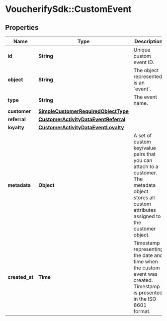 # VoucherifySdk::CustomEvent

## Properties

| Name | Type | Description | Notes |
| ---- | ---- | ----------- | ----- |
| **id** | **String** | Unique custom event ID. | [optional] |
| **object** | **String** | The object represented is an &#x60;event&#x60;. | [optional][default to &#39;event&#39;] |
| **type** | **String** | The event name. | [optional] |
| **customer** | [**SimpleCustomerRequiredObjectType**](SimpleCustomerRequiredObjectType.md) |  |  |
| **referral** | [**CustomerActivityDataEventReferral**](CustomerActivityDataEventReferral.md) |  | [optional] |
| **loyalty** | [**CustomerActivityDataEventLoyalty**](CustomerActivityDataEventLoyalty.md) |  | [optional] |
| **metadata** | **Object** | A set of custom key/value pairs that you can attach to a customer. The metadata object stores all custom attributes assigned to the customer object. | [optional] |
| **created_at** | **Time** | Timestamp representing the date and time when the custom event was created. Timestamp is presented in the ISO 8601 format. | [optional] |

